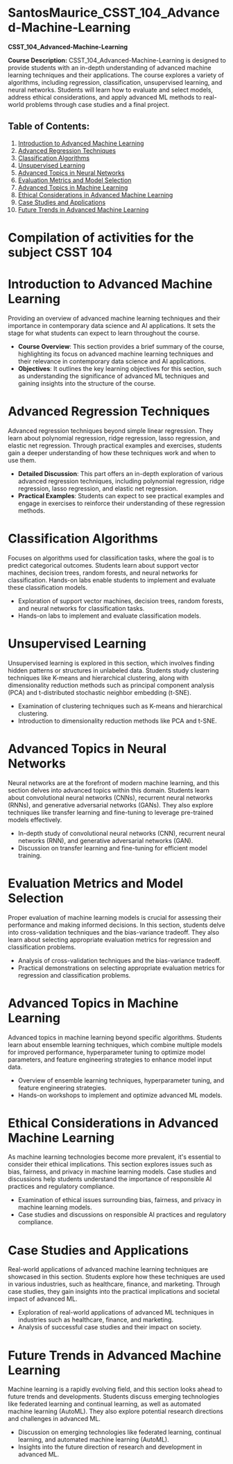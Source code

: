 # SantosMaurice_CSST_104_Advanced-Machine-Learning

**CSST_104_Advanced-Machine-Learning**

**Course Description:**
CSST_104_Advanced-Machine-Learning is designed to provide students with an in-depth understanding of advanced machine learning techniques and their applications. The course explores a variety of algorithms, including regression, classification, unsupervised learning, and neural networks. Students will learn how to evaluate and select models, address ethical considerations, and apply advanced ML methods to real-world problems through case studies and a final project.

## **Table of Contents:**

  1. [Introduction to Advanced Machine Learning](#1)
  2. [Advanced Regression Techniques](#2)
  3. [Classification Algorithms](#3)
  4. [Unsupervised Learning](#4)
  5. [Advanced Topics in Neural Networks](#5)
  6. [Evaluation Metrics and Model Selection](#6)
  7. [Advanced Topics in Machine Learning](#7)
  8. [Ethical Considerations in Advanced Machine Learning](#8)
  9. [Case Studies and Applications](#9)
  10. [Future Trends in Advanced Machine Learning](#10)

# **Compilation of activities for the subject CSST 104**

<a name="1"></a>
# Introduction to Advanced Machine Learning
  Providing an overview of advanced machine learning techniques and their importance in contemporary data science and AI applications. It sets the stage for what students can expect to learn throughout the course.

  * **Course Overview**: This section provides a brief summary of the course, highlighting its focus on advanced machine learning techniques and their relevance in contemporary data science and AI applications.
  * **Objectives**: It outlines the key learning objectives for this section, such as understanding the significance of advanced ML techniques and gaining insights into the structure of the course.

<a name="2"></a>
# Advanced Regression Techniques
Advanced regression techniques beyond simple linear regression. They learn about polynomial regression, ridge regression, lasso regression, and elastic net regression. Through practical examples and exercises, students gain a deeper understanding of how these techniques work and when to use them.

  * **Detailed Discussion**: This part offers an in-depth exploration of various advanced regression techniques, including polynomial regression, ridge regression, lasso regression, and elastic net regression.
  * **Practical Examples**: Students can expect to see practical examples and engage in exercises to reinforce their understanding of these regression methods.

<a name="3"></a>
# Classification Algorithms
Focuses on algorithms used for classification tasks, where the goal is to predict categorical outcomes. Students learn about support vector machines, decision trees, random forests, and neural networks for classification. Hands-on labs enable students to implement and evaluate these classification models.

  * Exploration of support vector machines, decision trees, random forests, and neural networks for classification tasks.
  * Hands-on labs to implement and evaluate classification models.

<a name="4"></a>
# Unsupervised Learning
Unsupervised learning is explored in this section, which involves finding hidden patterns or structures in unlabeled data. Students study clustering techniques like K-means and hierarchical clustering, along with dimensionality reduction methods such as principal component analysis (PCA) and t-distributed stochastic neighbor embedding (t-SNE).

  * Examination of clustering techniques such as K-means and hierarchical clustering.
  * Introduction to dimensionality reduction methods like PCA and t-SNE.

<a name="5"></a>
# Advanced Topics in Neural Networks
Neural networks are at the forefront of modern machine learning, and this section delves into advanced topics within this domain. Students learn about convolutional neural networks (CNNs), recurrent neural networks (RNNs), and generative adversarial networks (GANs). They also explore techniques like transfer learning and fine-tuning to leverage pre-trained models effectively.

  * In-depth study of convolutional neural networks (CNN), recurrent neural networks (RNN), and generative adversarial networks (GAN).
  * Discussion on transfer learning and fine-tuning for efficient model training.

<a name="6"></a>
# Evaluation Metrics and Model Selection
Proper evaluation of machine learning models is crucial for assessing their performance and making informed decisions. In this section, students delve into cross-validation techniques and the bias-variance tradeoff. They also learn about selecting appropriate evaluation metrics for regression and classification problems.

  * Analysis of cross-validation techniques and the bias-variance tradeoff.
  * Practical demonstrations on selecting appropriate evaluation metrics for regression and classification problems.

<a name="7"></a>
# Advanced Topics in Machine Learning
Advanced topics in machine learning beyond specific algorithms. Students learn about ensemble learning techniques, which combine multiple models for improved performance, hyperparameter tuning to optimize model parameters, and feature engineering strategies to enhance model input data.

  * Overview of ensemble learning techniques, hyperparameter tuning, and feature engineering strategies.
  * Hands-on workshops to implement and optimize advanced ML models.

<a name="8"></a>
# Ethical Considerations in Advanced Machine Learning
As machine learning technologies become more prevalent, it's essential to consider their ethical implications. This section explores issues such as bias, fairness, and privacy in machine learning models. Case studies and discussions help students understand the importance of responsible AI practices and regulatory compliance.

  * Examination of ethical issues surrounding bias, fairness, and privacy in machine learning models.
  * Case studies and discussions on responsible AI practices and regulatory compliance.

<a name="9"></a>
# Case Studies and Applications
Real-world applications of advanced machine learning techniques are showcased in this section. Students explore how these techniques are used in various industries, such as healthcare, finance, and marketing. Through case studies, they gain insights into the practical implications and societal impact of advanced ML.

  * Exploration of real-world applications of advanced ML techniques in industries such as healthcare, finance, and marketing.
  * Analysis of successful case studies and their impact on society.

<a name="10"></a>
# Future Trends in Advanced Machine Learning
Machine learning is a rapidly evolving field, and this section looks ahead to future trends and developments. Students discuss emerging technologies like federated learning and continual learning, as well as automated machine learning (AutoML). They also explore potential research directions and challenges in advanced ML.

  * Discussion on emerging technologies like federated learning, continual learning, and automated machine learning (AutoML).
  * Insights into the future direction of research and development in advanced ML.
